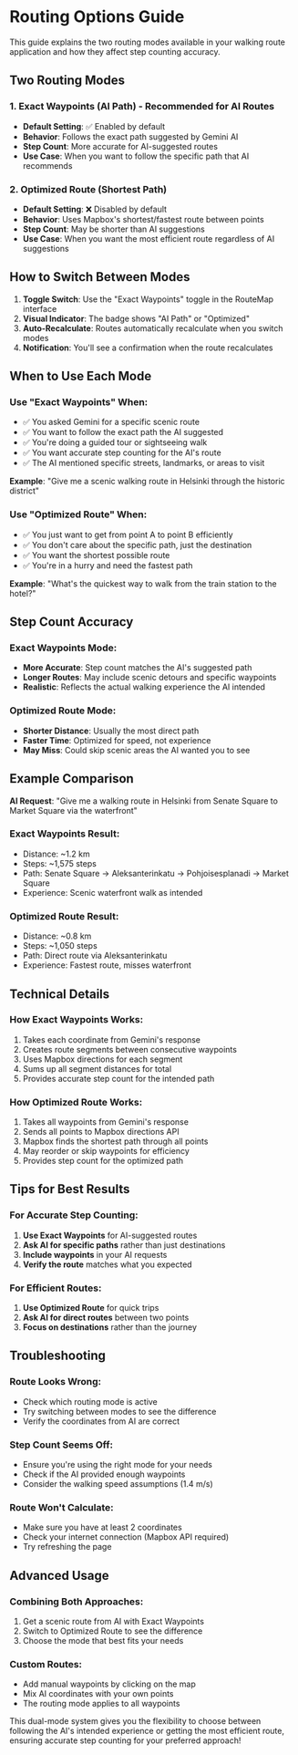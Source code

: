 # Routing Options Guide

This guide explains the two routing modes available in your walking route application and how they affect step counting accuracy.

## Two Routing Modes

### 1. Exact Waypoints (AI Path) - **Recommended for AI Routes**
- **Default Setting**: ✅ Enabled by default
- **Behavior**: Follows the exact path suggested by Gemini AI
- **Step Count**: More accurate for AI-suggested routes
- **Use Case**: When you want to follow the specific path that AI recommends

### 2. Optimized Route (Shortest Path)
- **Default Setting**: ❌ Disabled by default  
- **Behavior**: Uses Mapbox's shortest/fastest route between points
- **Step Count**: May be shorter than AI suggestions
- **Use Case**: When you want the most efficient route regardless of AI suggestions

## How to Switch Between Modes

1. **Toggle Switch**: Use the "Exact Waypoints" toggle in the RouteMap interface
2. **Visual Indicator**: The badge shows "AI Path" or "Optimized" 
3. **Auto-Recalculate**: Routes automatically recalculate when you switch modes
4. **Notification**: You'll see a confirmation when the route recalculates

## When to Use Each Mode

### Use "Exact Waypoints" When:
- ✅ You asked Gemini for a specific scenic route
- ✅ You want to follow the exact path the AI suggested
- ✅ You're doing a guided tour or sightseeing walk
- ✅ You want accurate step counting for the AI's route
- ✅ The AI mentioned specific streets, landmarks, or areas to visit

**Example**: "Give me a scenic walking route in Helsinki through the historic district"

### Use "Optimized Route" When:
- ✅ You just want to get from point A to point B efficiently
- ✅ You don't care about the specific path, just the destination
- ✅ You want the shortest possible route
- ✅ You're in a hurry and need the fastest path

**Example**: "What's the quickest way to walk from the train station to the hotel?"

## Step Count Accuracy

### Exact Waypoints Mode:
- **More Accurate**: Step count matches the AI's suggested path
- **Longer Routes**: May include scenic detours and specific waypoints
- **Realistic**: Reflects the actual walking experience the AI intended

### Optimized Route Mode:
- **Shorter Distance**: Usually the most direct path
- **Faster Time**: Optimized for speed, not experience
- **May Miss**: Could skip scenic areas the AI wanted you to see

## Example Comparison

**AI Request**: "Give me a walking route in Helsinki from Senate Square to Market Square via the waterfront"

### Exact Waypoints Result:
- Distance: ~1.2 km
- Steps: ~1,575 steps
- Path: Senate Square → Aleksanterinkatu → Pohjoisesplanadi → Market Square
- Experience: Scenic waterfront walk as intended

### Optimized Route Result:
- Distance: ~0.8 km  
- Steps: ~1,050 steps
- Path: Direct route via Aleksanterinkatu
- Experience: Fastest route, misses waterfront

## Technical Details

### How Exact Waypoints Works:
1. Takes each coordinate from Gemini's response
2. Creates route segments between consecutive waypoints
3. Uses Mapbox directions for each segment
4. Sums up all segment distances for total
5. Provides accurate step count for the intended path

### How Optimized Route Works:
1. Takes all waypoints from Gemini's response
2. Sends all points to Mapbox directions API
3. Mapbox finds the shortest path through all points
4. May reorder or skip waypoints for efficiency
5. Provides step count for the optimized path

## Tips for Best Results

### For Accurate Step Counting:
1. **Use Exact Waypoints** for AI-suggested routes
2. **Ask AI for specific paths** rather than just destinations
3. **Include waypoints** in your AI requests
4. **Verify the route** matches what you expected

### For Efficient Routes:
1. **Use Optimized Route** for quick trips
2. **Ask AI for direct routes** between two points
3. **Focus on destinations** rather than the journey

## Troubleshooting

### Route Looks Wrong:
- Check which routing mode is active
- Try switching between modes to see the difference
- Verify the coordinates from AI are correct

### Step Count Seems Off:
- Ensure you're using the right mode for your needs
- Check if the AI provided enough waypoints
- Consider the walking speed assumptions (1.4 m/s)

### Route Won't Calculate:
- Make sure you have at least 2 coordinates
- Check your internet connection (Mapbox API required)
- Try refreshing the page

## Advanced Usage

### Combining Both Approaches:
1. Get a scenic route from AI with Exact Waypoints
2. Switch to Optimized Route to see the difference
3. Choose the mode that best fits your needs

### Custom Routes:
- Add manual waypoints by clicking on the map
- Mix AI coordinates with your own points
- The routing mode applies to all waypoints

This dual-mode system gives you the flexibility to choose between following the AI's intended experience or getting the most efficient route, ensuring accurate step counting for your preferred approach! 